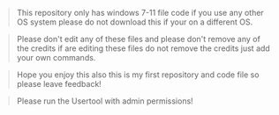 > This repository only has windows 7-11 file code if you use any other OS system please do not download this if your on a different OS.

> Please don't edit any of these files and please don't remove any of the credits if are editing these files do not remove the credits just add your own commands. 

> Hope you enjoy this also this is my first repository and code file so please leave feedback!

> Please run the Usertool with admin permissions!
